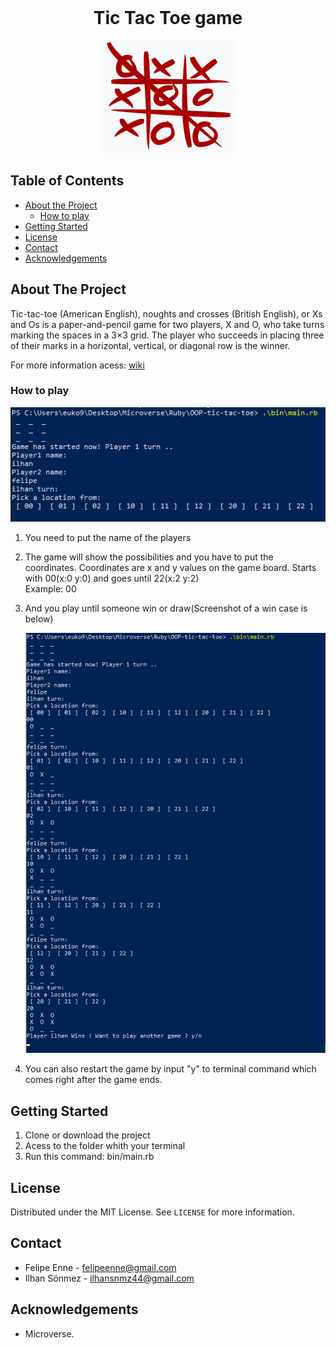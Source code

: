 <!--
*** Thanks for checking out this README Template. 
-->


<!-- PROJECT TITLE -->

<br />
<h1 align="center">Tic Tac Toe game</h1>
<div align="center"><img src="img/tictactoe.png"></div>

<!-- TABLE OF CONTENTS -->


## Table of Contents

* [About the Project](#about-the-project)
  * [How to play](#how-to-play)
* [Getting Started](#getting-started)
* [License](#license)
* [Contact](#contact)
* [Acknowledgements](#acknowledgements)


<!-- ABOUT THE PROJECT -->
## About The Project

<p>Tic-tac-toe (American English), noughts and crosses (British English), or Xs and Os is a paper-and-pencil game for two players, X and O, who take turns marking the spaces in a 3×3 grid. The player who succeeds in placing three of their marks in a horizontal, vertical, or diagonal row is the winner.</p>
<p>For more information acess: <a href="https://en.wikipedia.org/wiki/Tic-tac-toe">wiki</a> </p>

### How to play

<div align="center"><img src="img/terminal-gameplay.png"></div>

1. You need to put the name of the players
2. The game will show the possibilities and you have to put the coordinates. 
  Coordinates are x and y values on the game board. Starts with 00(x:0 y:0) and goes until 22(x:2 y:2) <br> Example: 00
3. And you play until someone win or draw(Screenshot of a win case is below)

    <div align="center"><img src="img/terminal-win.png"></div>

4. You can also restart the game by input "y" to terminal command which comes right after the game ends.

<!-- GETTING STARTED -->
## Getting Started

1. Clone or download the project 
2. Acess to the folder whith your terminal
3. Run this command: bin/main.rb 

<!-- LICENSE -->
## License

Distributed under the MIT License. See `LICENSE` for more information.

<!-- CONTACT -->
## Contact
* Felipe Enne - felipeenne@gmail.com <br>
* Ilhan Sönmez - ilhansnmz44@gmail.com 

<!-- ACKNOWLEDGEMENTS -->
## Acknowledgements

* Microverse.
